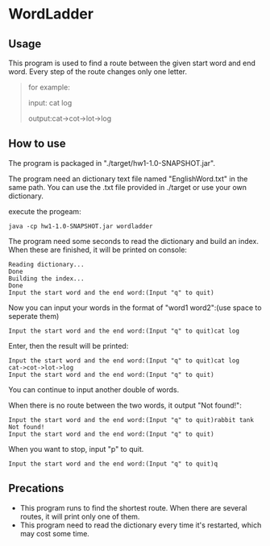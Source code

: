 # WordLadder
## Usage
This program is used to find a route between the given start word and end word. Every step of the route changes only one letter.
> for example:
>
> input: cat log
>
> output:cat->cot->lot->log

## How to use
The program is packaged in "./target/hw1-1.0-SNAPSHOT.jar".

The program need an dictionary text file named "EnglishWord.txt" in the same path. You can use the .txt file provided in ./target or use your own dictionary.

execute the progeam:
```
java -cp hw1-1.0-SNAPSHOT.jar wordladder
```

The program need some seconds to read the dictionary and build an index. When these are finished, it will be printed on console:
```
Reading dictionary...
Done
Building the index...
Done
Input the start word and the end word:(Input "q" to quit)
```
Now you can input your words in the format of "word1 word2":(use space to seperate them)
```
Input the start word and the end word:(Input "q" to quit)cat log
```
Enter, then the result will be printed: 
```
Input the start word and the end word:(Input "q" to quit)cat log
cat->cot->lot->log
Input the start word and the end word:(Input "q" to quit)
```
You can continue to input another double of words. 

When there is no route between the two words, it output "Not found!":
```
Input the start word and the end word:(Input "q" to quit)rabbit tank
Not found!
Input the start word and the end word:(Input "q" to quit)
```

When you want to stop, input "p" to quit.
```
Input the start word and the end word:(Input "q" to quit)q

```

## Precations
- This program runs to find the shortest route. When there are several routes, it will print only one of them.
- This program need to read the dictionary every time it's restarted, which may cost some time.
